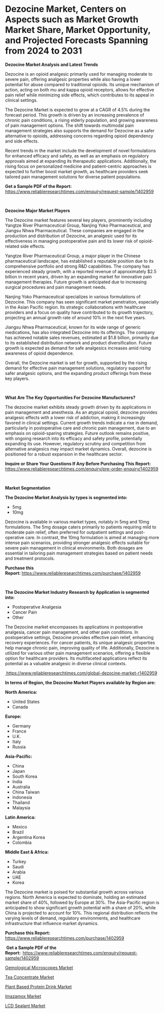 <p><h1>Dezocine Market, Centers on Aspects such as Market Growth Market Share, Market Opportunity, and Projected Forecasts Spanning from 2024 to 2031</h1></p><p><strong>Dezocine Market Analysis and Latest Trends</strong></p>
<p><p>Dezocine is an opioid analgesic primarily used for managing moderate to severe pain, offering analgesic properties while also having a lower potential for abuse compared to traditional opioids. Its unique mechanism of action, acting on both mu and kappa opioid receptors, allows for effective pain relief while minimizing side effects, which contributes to its appeal in clinical settings.</p><p>The Dezocine Market is expected to grow at a CAGR of 4.5% during the forecast period. This growth is driven by an increasing prevalence of chronic pain conditions, a rising elderly population, and growing awareness of pain management options. The shift towards multimodal pain management strategies also supports the demand for Dezocine as a safer alternative to opioids, addressing concerns regarding opioid dependency and side effects.</p><p>Recent trends in the market include the development of novel formulations for enhanced efficacy and safety, as well as an emphasis on regulatory approvals aimed at expanding its therapeutic applications. Additionally, the rising focus on personalized medicine and patient-centric approaches is expected to further boost market growth, as healthcare providers seek tailored pain management solutions for diverse patient populations.</p></p>
<p><strong>Get a Sample PDF of the Report:&nbsp;</strong> <a href="https://www.reliableresearchtimes.com/enquiry/request-sample/1402959?utm_campaign=1612&utm_medium=2&utm_source=Github&utm_content=ia&utm_term=30102024&utm_id=dezocine">https://www.reliableresearchtimes.com/enquiry/request-sample/1402959</a></p>
<p>&nbsp;</p>
<p><strong>Dezocine Major Market Players</strong></p>
<p><p>The Dezocine market features several key players, prominently including Yangtze River Pharmaceutical Group, Nanjing Yoko Pharmaceutical, and Jiangsu Nhwa Pharmaceutical. These companies are engaged in the production and distribution of Dezocine, an analgesic used for its effectiveness in managing postoperative pain and its lower risk of opioid-related side effects.</p><p>Yangtze River Pharmaceutical Group, a major player in the Chinese pharmaceutical landscape, has established a reputable position due to its comprehensive portfolio and strong R&D capabilities. The company has experienced steady growth, with a reported revenue of approximately $2.5 billion in recent years, driven by an expanding market for innovative pain management therapies. Future growth is anticipated due to increasing surgical procedures and pain management needs.</p><p>Nanjing Yoko Pharmaceutical specializes in various formulations of Dezocine. This company has seen significant market penetration, especially in the Asian Pacific region. Its strategic collaborations with healthcare providers and a focus on quality have contributed to its growth trajectory, projecting an annual growth rate of around 10% in the next five years. </p><p>Jiangsu Nhwa Pharmaceutical, known for its wide range of generic medications, has also integrated Dezocine into its offerings. The company has achieved notable sales revenues, estimated at $1.8 billion, primarily due to its established distribution network and product diversification. Future growth is expected as demand for safe analgesics increases amid rising awareness of opioid dependence.</p><p>Overall, the Dezocine market is set for growth, supported by the rising demand for effective pain management solutions, regulatory support for safer analgesic options, and the expanding product offerings from these key players.</p></p>
<p>&nbsp;</p>
<p><strong>What Are The Key Opportunities For Dezocine Manufacturers?</strong></p>
<p><p>The dezocine market exhibits steady growth driven by its applications in pain management and anesthesia. As an atypical opioid, dezocine provides analgesic effects with a lower risk of addiction, making it increasingly favored in clinical settings. Current growth trends indicate a rise in demand, particularly in postoperative care and chronic pain management, due to an emphasis on opioid-sparing strategies. Future outlook remains positive, with ongoing research into its efficacy and safety profile, potentially expanding its use. However, regulatory scrutiny and competition from alternative analgesics may impact market dynamics. Overall, dezocine is positioned for a robust expansion in the healthcare sector.</p></p>
<p><strong>Inquire or Share Your Questions If Any Before Purchasing This Report:</strong> <a href="https://www.reliableresearchtimes.com/enquiry/pre-order-enquiry/1402959?utm_campaign=1612&utm_medium=2&utm_source=Github&utm_content=ia&utm_term=30102024&utm_id=dezocine">https://www.reliableresearchtimes.com/enquiry/pre-order-enquiry/1402959</a></p>
<p>&nbsp;</p>
<p><strong>Market Segmentation</strong></p>
<p><strong>The Dezocine Market Analysis by types is segmented into:</strong></p>
<p><ul><li>5mg</li><li>10mg</li></ul></p>
<p><p>Dezocine is available in various market types, notably in 5mg and 10mg formulations. The 5mg dosage caters primarily to patients requiring mild to moderate pain relief, often preferred for outpatient settings and post-operative care. In contrast, the 10mg formulation is aimed at managing more intense pain scenarios, providing stronger analgesic effects suitable for severe pain management in clinical environments. Both dosages are essential in tailoring pain management strategies based on patient needs and treatment protocols.</p></p>
<p><strong>Purchase this Report:&nbsp;</strong><a href="https://www.reliableresearchtimes.com/purchase/1402959?utm_campaign=1612&utm_medium=2&utm_source=Github&utm_content=ia&utm_term=30102024&utm_id=dezocine">https://www.reliableresearchtimes.com/purchase/1402959</a></p>
<p>&nbsp;</p>
<p><strong>The Dezocine Market Industry Research by Application is segmented into:</strong></p>
<p><ul><li>Postoperative Analgesia</li><li>Cancer Pain</li><li>Other</li></ul></p>
<p><p>The Dezocine market encompasses its applications in postoperative analgesia, cancer pain management, and other pain conditions. In postoperative settings, Dezocine provides effective pain relief, enhancing recovery experiences. For cancer patients, its unique analgesic properties help manage chronic pain, improving quality of life. Additionally, Dezocine is utilized for various other pain management scenarios, offering a flexible option for healthcare providers. Its multifaceted applications reflect its potential as a valuable analgesic in diverse clinical contexts.</p></p>
<p><a href="https://www.reliableresearchtimes.com/global-dezocine-market-r1402959?utm_campaign=1612&utm_medium=2&utm_source=Github&utm_content=ia&utm_term=30102024&utm_id=dezocine">&nbsp;https://www.reliableresearchtimes.com/global-dezocine-market-r1402959</a></p>
<p><strong>In terms of Region, the Dezocine Market Players available by Region are:</strong></p>
<p>
    <p> <strong> North America: </strong>
        <ul>
            <li>United States</li>
            <li>Canada</li>
        </ul>
        </p> 
    <p> <strong> Europe: </strong>
        <ul>
            <li>Germany</li>
            <li>France</li>
            <li>U.K.</li>
            <li>Italy</li>
            <li>Russia</li>
        </ul>
        </p> 
    <p> <strong> Asia-Pacific: </strong>
        <ul>
            <li>China</li>
            <li>Japan</li>
            <li>South Korea</li>
            <li>India</li>
            <li>Australia</li>
            <li>China Taiwan</li>
            <li>Indonesia</li>
            <li>Thailand</li>
            <li>Malaysia</li>
        </ul>
        </p> 
    <p> <strong> Latin America: </strong>
        <ul>
            <li>Mexico</li>
            <li>Brazil</li>
            <li>Argentina Korea</li>
            <li>Colombia</li>
        </ul>
        </p> 
    <p> <strong> Middle East & Africa: </strong>
        <ul>
            <li>Turkey</li>
            <li>Saudi</li>
            <li>Arabia</li>
            <li>UAE</li>
            <li>Korea</li>
        </ul>
    </p>
    </p>
<p><p>The Dezocine market is poised for substantial growth across various regions. North America is expected to dominate, holding an estimated market share of 40%, followed by Europe at 30%. The Asia-Pacific region is anticipated to show significant growth potential with a share of 20%, while China is projected to account for 10%. This regional distribution reflects the varying levels of demand, regulatory environments, and healthcare infrastructure that influence market dynamics.</p></p>
<p><strong>Purchase this Report: </strong><a href="https://www.reliableresearchtimes.com/purchase/1402959?utm_campaign=1612&utm_medium=2&utm_source=Github&utm_content=ia&utm_term=30102024&utm_id=dezocine">https://www.reliableresearchtimes.com/purchase/1402959</a></p>
<p>&nbsp;<strong>Get a Sample PDF of the Report:&nbsp;&nbsp;</strong><a href="https://www.reliableresearchtimes.com/enquiry/request-sample/1402959?utm_campaign=1612&utm_medium=2&utm_source=Github&utm_content=ia&utm_term=30102024&utm_id=dezocine">https://www.reliableresearchtimes.com/enquiry/request-sample/1402959</a></p>
<p><strong></strong></p>
<p><p><a href="https://www.linkedin.com/pulse/exploring-gemological-microscopes-market-dynamics-revenue-sdrze?utm_campaign=1612&utm_medium=2&utm_source=Github&utm_content=ia&utm_term=30102024&utm_id=dezocine">Gemological Microscopes Market</a></p><p><a href="https://www.linkedin.com/pulse/tea-concentrate-mosaic-piecing-together-global-market-hvw4e?utm_campaign=1612&utm_medium=2&utm_source=Github&utm_content=ia&utm_term=30102024&utm_id=dezocine">Tea Concentrate Market</a></p><p><a href="https://www.linkedin.com/pulse/global-plant-based-protein-drink-market-analysis-key-trends-2qq4e?utm_campaign=1612&utm_medium=2&utm_source=Github&utm_content=ia&utm_term=30102024&utm_id=dezocine">Plant Based Protein Drink Market</a></p><p><a href="https://www.linkedin.com/pulse/imazamox-market-innovations-trends-comprehensive-study-puyuc?utm_campaign=1612&utm_medium=2&utm_source=Github&utm_content=ia&utm_term=30102024&utm_id=dezocine">Imazamox Market</a></p><p><a href="https://www.linkedin.com/pulse/global-lcd-sealant-market-analysis-trends-forecasts-uscuc?utm_campaign=1612&utm_medium=2&utm_source=Github&utm_content=ia&utm_term=30102024&utm_id=dezocine">LCD Sealant Market</a></p></p>